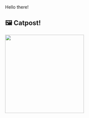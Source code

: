 Hello there!



## 🖼️ Catpost!

<sub>
    <img src="https://cdn2.thecatapi.com/images/K2tJ8ICSS.jpg" height="256">
</sub>

